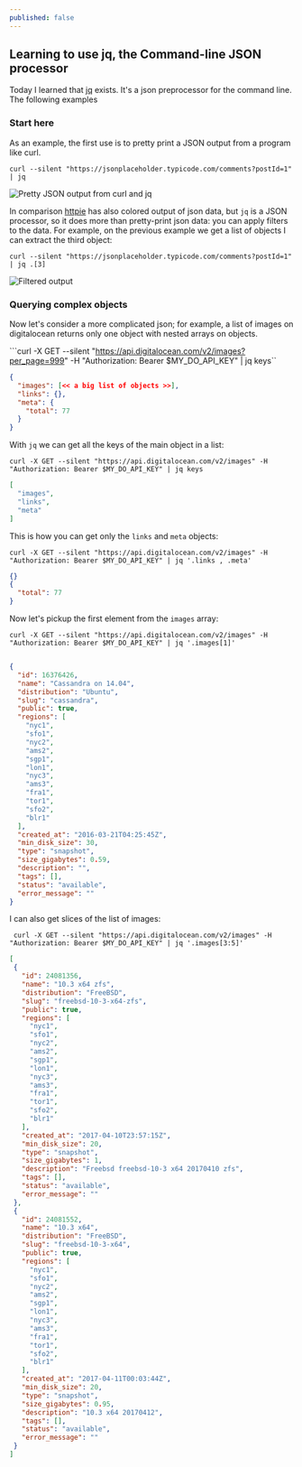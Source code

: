 ```yaml
---
published: false
---
```

## Learning to use jq, the Command-line JSON processor

Today I learned that [jq](https://stedolan.github.io/jq/) exists. It's a json preprocessor for the command line. The following examples 

### Start here

As an example, the first use is to pretty print a JSON output from a program like curl.

```
curl --silent "https://jsonplaceholder.typicode.com/comments?postId=1" | jq
```
![Pretty JSON output from curl and jq]({{site.baseurl}}/media/Screenshot-20181220110520-948x815.png)

In comparison [httpie](https://httpie.org/) has also colored output of json data, but `jq` is a JSON processor, so it does more than pretty-print json data: you can apply filters to the data. For example, on the previous example we get a list of objects I can extract the third object:

```
curl --silent "https://jsonplaceholder.typicode.com/comments?postId=1" | jq .[3]
```
![Filtered output]({{site.baseurl}}/media/gnome-shell-screenshot-J70ZTZ.png)

### Querying complex objects

Now let's consider a more complicated json; for example, a list of images on digitalocean returns only one object with nested arrays on objects.

```curl -X GET --silent "https://api.digitalocean.com/v2/images?per_page=999" -H "Authorization: Bearer $MY_DO_API_KEY" | jq keys``

```json
{
  "images": [<< a big list of objects >>],
  "links": {},
  "meta": {
    "total": 77
  }
}
```

With `jq` we can get all the keys of the main object in a list:

```
curl -X GET --silent "https://api.digitalocean.com/v2/images" -H "Authorization: Bearer $MY_DO_API_KEY" | jq keys
```

```json
[
  "images",
  "links",
  "meta"
]

```

This is how you can get only the `links` and `meta` objects:

```
curl -X GET --silent "https://api.digitalocean.com/v2/images" -H "Authorization: Bearer $MY_DO_API_KEY" | jq '.links , .meta'
```
```json
{}
{
  "total": 77
}
```

Now let's pickup the first element from the `images` array:

```
curl -X GET --silent "https://api.digitalocean.com/v2/images" -H "Authorization: Bearer $MY_DO_API_KEY" | jq '.images[1]'
```
```json

{
  "id": 16376426,
  "name": "Cassandra on 14.04",
  "distribution": "Ubuntu",
  "slug": "cassandra",
  "public": true,
  "regions": [
    "nyc1",
    "sfo1",
    "nyc2",
    "ams2",
    "sgp1",
    "lon1",
    "nyc3",
    "ams3",
    "fra1",
    "tor1",
    "sfo2",
    "blr1"
  ],
  "created_at": "2016-03-21T04:25:45Z",
  "min_disk_size": 30,
  "type": "snapshot",
  "size_gigabytes": 0.59,
  "description": "",
  "tags": [],
  "status": "available",
  "error_message": ""
}
```

I can also get slices of the list of images:

```
 curl -X GET --silent "https://api.digitalocean.com/v2/images" -H "Authorization: Bearer $MY_DO_API_KEY" | jq '.images[3:5]'
 ```
 ```json
[
  {
    "id": 24081356,
    "name": "10.3 x64 zfs",
    "distribution": "FreeBSD",
    "slug": "freebsd-10-3-x64-zfs",
    "public": true,
    "regions": [
      "nyc1",
      "sfo1",
      "nyc2",
      "ams2",
      "sgp1",
      "lon1",
      "nyc3",
      "ams3",
      "fra1",
      "tor1",
      "sfo2",
      "blr1"
    ],
    "created_at": "2017-04-10T23:57:15Z",
    "min_disk_size": 20,
    "type": "snapshot",
    "size_gigabytes": 1,
    "description": "Freebsd freebsd-10-3 x64 20170410 zfs",
    "tags": [],
    "status": "available",
    "error_message": ""
  },
  {
    "id": 24081552,
    "name": "10.3 x64",
    "distribution": "FreeBSD",
    "slug": "freebsd-10-3-x64",
    "public": true,
    "regions": [
      "nyc1",
      "sfo1",
      "nyc2",
      "ams2",
      "sgp1",
      "lon1",
      "nyc3",
      "ams3",
      "fra1",
      "tor1",
      "sfo2",
      "blr1"
    ],
    "created_at": "2017-04-11T00:03:44Z",
    "min_disk_size": 20,
    "type": "snapshot",
    "size_gigabytes": 0.95,
    "description": "10.3 x64 20170412",
    "tags": [],
    "status": "available",
    "error_message": ""
  }
]
```



